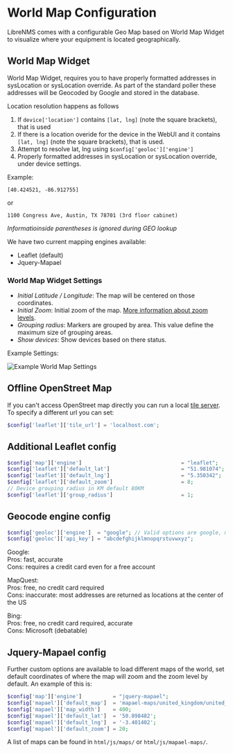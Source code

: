# World Map Configuration

LibreNMS comes with a configurable Geo Map based on World Map Widget
to visualize where your equipment is located geographically.

## World Map Widget

World Map Widget, requires you to have properly formatted addresses in
sysLocation or sysLocation override. As part of the standard poller
these addresses will be Geocoded by Google and stored in the database.

Location resolution happens as follows

1. If `device['location']` contains `[lat, lng]` (note the square
   brackets), that is used
1. If there is a location overide for the device in the WebUI and it
   contains `[lat, lng]` (note the square brackets), that is used.
1. Attempt to resolve lat, lng using `$config['geoloc']['engine']`
1. Properly formatted addresses in sysLocation or sysLocation
   override, under device settings.

Example:

```
[40.424521, -86.912755]
```

or

```
1100 Congress Ave, Austin, TX 78701 (3rd floor cabinet)
```
*Informatioinside parentheses is ignored during GEO lookup*

We have two current mapping engines available:

- Leaflet (default)
- Jquery-Mapael

### World Map Widget Settings

- *Initial Latitude / Longitude*: The map will be centered on those
  coordinates.
- *Initial Zoom*: Initial zoom of the map. [More information about
  zoom levels](https://wiki.openstreetmap.org/wiki/Zoom_levels).
- *Grouping radius*: Markers are grouped by area. This value define
  the maximum size of grouping areas.
- *Show devices*: Show devices based on there status.

Example Settings:

![Example World Map Settings](/img/world-map-widget-settings.png)

## Offline OpenStreet Map

If you can't access OpenStreet map directly you can run a local [tile
server](http://wiki.openstreetmap.org/wiki/Tile_servers). To specify a
different url you can set:

```php
$config['leaflet']['tile_url'] = 'localhost.com';
```

## Additional Leaflet config

```php
$config['map']['engine']                                = "leaflet";
$config['leaflet']['default_lat']                       = "51.981074";
$config['leaflet']['default_lng']                       = "5.350342";
$config['leaflet']['default_zoom']                      = 8;
// Device grouping radius in KM default 80KM
$config['leaflet']['group_radius']                      = 1;
```

## Geocode engine config

```php
$config['geoloc']['engine']  = "google"; // Valid options are google, mapquest or bing
$config['geoloc']['api_key'] = "abcdefghijklmnopqrstuvwxyz";
```

Google:  
Pros: fast, accurate  
Cons: requires a credit card even for a free account

MapQuest:  
Pros: free, no credit card required  
Cons: inaccurate: most addresses are returned as locations at the center of the US

Bing:  
Pros: free, no credit card required, accurate  
Cons: Microsoft (debatable)

## Jquery-Mapael config

Further custom options are available to load different maps of the
world, set default coordinates of where the map will zoom and the zoom
level by default. An example of this is:

```php
$config['map']['engine']          = "jquery-mapael";
$config['mapael']['default_map']  = 'mapael-maps/united_kingdom/united_kingdom.js';
$config['mapael']['map_width']    = 400;
$config['mapael']['default_lat']  = '50.898482';
$config['mapael']['default_lng']  = '-3.401402';
$config['mapael']['default_zoom'] = 20;
```

A list of maps can be found in ```html/js/maps/``` or ```html/js/mapael-maps/```.
